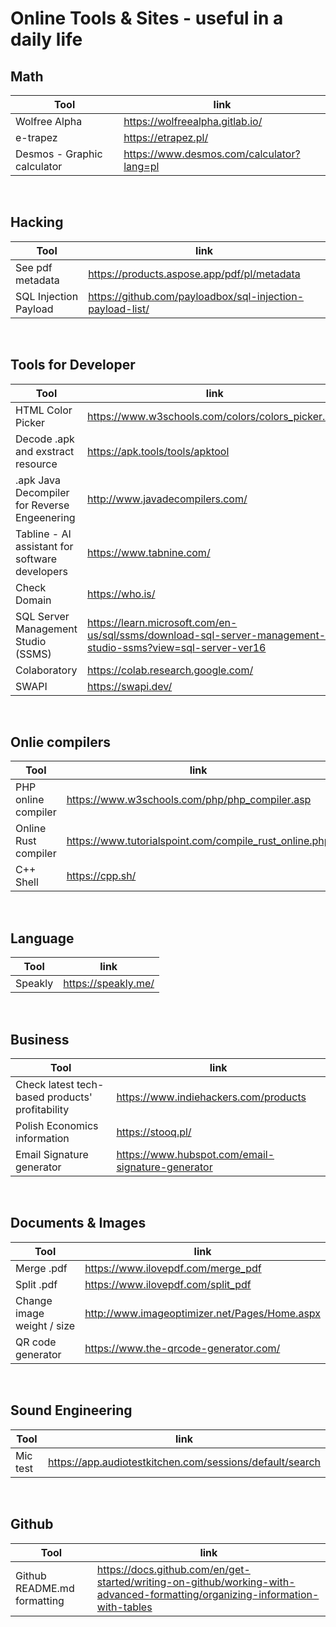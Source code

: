 # Online Tools & Sites - useful in a daily life

## Math
| Tool| link |
| --- | - |
| Wolfree Alpha | https://wolfreealpha.gitlab.io/ |
| e-trapez | https://etrapez.pl/ |
| Desmos - Graphic calculator | https://www.desmos.com/calculator?lang=pl |


<br>

## Hacking
| Tool| link |
| --- | - |
| See pdf metadata | https://products.aspose.app/pdf/pl/metadata |
| SQL Injection Payload | https://github.com/payloadbox/sql-injection-payload-list/ |

<br>

## Tools for Developer
| Tool| link |
| --- | - |
| HTML Color Picker | https://www.w3schools.com/colors/colors_picker.asp |
| Decode .apk and exstract resource | https://apk.tools/tools/apktool |
| .apk Java Decompiler for Reverse Engeenering | http://www.javadecompilers.com/ |
| Tabline - AI assistant for software developers | https://www.tabnine.com/ |
| Check Domain | https://who.is/ |
| SQL Server Management Studio (SSMS) | https://learn.microsoft.com/en-us/sql/ssms/download-sql-server-management-studio-ssms?view=sql-server-ver16 |
| Colaboratory | https://colab.research.google.com/ |
| SWAPI | https://swapi.dev/ |


<br>

## Onlie compilers
| Tool| link |
| --- | - |
| PHP online compiler | https://www.w3schools.com/php/php_compiler.asp |
| Online Rust compiler | https://www.tutorialspoint.com/compile_rust_online.php |
| C++ Shell | https://cpp.sh/ |

<br>

## Language
| Tool| link |
| --- | - |
| Speakly | https://speakly.me/ |

<br>

## Business
| Tool| link |
| --- | - |
| Check latest tech-based products' profitability | https://www.indiehackers.com/products | 
| Polish Economics information | https://stooq.pl/ |
| Email Signature generator | https://www.hubspot.com/email-signature-generator |

<br>

## Documents & Images
| Tool| link |
| --- | - |
| Merge .pdf | https://www.ilovepdf.com/merge_pdf |
| Split .pdf | https://www.ilovepdf.com/split_pdf |
| Change image weight / size | http://www.imageoptimizer.net/Pages/Home.aspx |
| QR code generator | https://www.the-qrcode-generator.com/ |

<br>

## Sound Engineering
| Tool| link |
| --- | - |
| Mic test | https://app.audiotestkitchen.com/sessions/default/search |

<br>

## Github
| Tool| link |
| --- | - |
| Github README.md formatting | https://docs.github.com/en/get-started/writing-on-github/working-with-advanced-formatting/organizing-information-with-tables |


